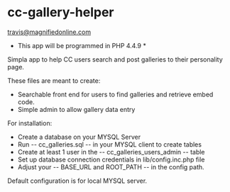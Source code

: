 cc-gallery-helper
======================
travis@magnifiedonline.com

* This app will be programmed in PHP 4.4.9 *

Simpla app to help CC users search and post galleries to their personality page.

These files are meant to create:
- Searchable front end for users to find galleries and retrieve embed code.
- Simple admin to allow gallery data entry

For installation:
- Create a database on your MYSQL Server
- Run -- cc_galleries.sql -- in your MYSQL client to create tables
- Create at least 1 user in the -- cc_galleries_users_admin -- table
- Set up database connection credentials in lib/config.inc.php file
- Adjust your -- BASE_URL and ROOT_PATH -- in the config path.

Default configuration is for local MYSQL server.